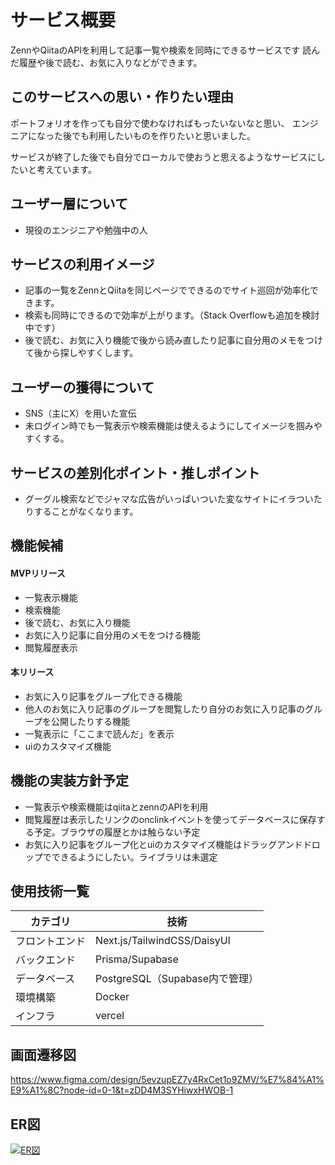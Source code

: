 # サービス概要
ZennやQiitaのAPIを利用して記事一覧や検索を同時にできるサービスです
読んだ履歴や後で読む、お気に入りなどができます。

## このサービスへの思い・作りたい理由
ポートフォリオを作っても自分で使わなければもったいないなと思い、
エンジニアになった後でも利用したいものを作りたいと思いました。

サービスが終了した後でも自分でローカルで使おうと思えるようなサービスにしたいと考えています。

## ユーザー層について
- 現役のエンジニアや勉強中の人

## サービスの利用イメージ
- 記事の一覧をZennとQiitaを同じページでできるのでサイト巡回が効率化できます。
- 検索も同時にできるので効率が上がります。（Stack Overflowも追加を検討中です）
- 後で読む、お気に入り機能で後から読み直したり記事に自分用のメモをつけて後から探しやすくします。

## ユーザーの獲得について
- SNS（主にX）を用いた宣伝
- 未ログイン時でも一覧表示や検索機能は使えるようにしてイメージを掴みやすくする。

## サービスの差別化ポイント・推しポイント
- グーグル検索などでジャマな広告がいっぱいついた変なサイトにイラついたりすることがなくなります。

## 機能候補
#### MVPリリース
- 一覧表示機能
- 検索機能
- 後で読む、お気に入り機能
- お気に入り記事に自分用のメモをつける機能
- 閲覧履歴表示

#### 本リリース
- お気に入り記事をグループ化できる機能
- 他人のお気に入り記事のグループを閲覧したり自分のお気に入り記事のグループを公開したりする機能
- 一覧表示に「ここまで読んだ」を表示
- uiのカスタマイズ機能

## 機能の実装方針予定
- 一覧表示や検索機能はqiitaとzennのAPIを利用
- 閲覧履歴は表示したリンクのonclinkイベントを使ってデータベースに保存する予定。ブラウザの履歴とかは触らない予定
- お気に入り記事をグループ化とuiのカスタマイズ機能はドラッグアンドドロップでできるようにしたい。ライブラリは未選定

## 使用技術一覧
| カテゴリ        | 技術                                           |
|-----------------|------------------------------------------------|
| フロントエンド  | Next.js/TailwindCSS/DaisyUI                    |
| バックエンド    | Prisma/Supabase                                |
| データベース    | PostgreSQL（Supabase内で管理）                 |
| 環境構築        | Docker                                         |
| インフラ        | vercel                                         |

## 画面遷移図
https://www.figma.com/design/5evzupEZ7y4RxCet1o9ZMV/%E7%84%A1%E9%A1%8C?node-id=0-1&t=zDD4M3SYHiwxHWOB-1

## ER図
[![ER図](https://i.gyazo.com/9bf69056dbf21d0c727d1a3c89af1cd1.png)](https://gyazo.com/9bf69056dbf21d0c727d1a3c89af1cd1)